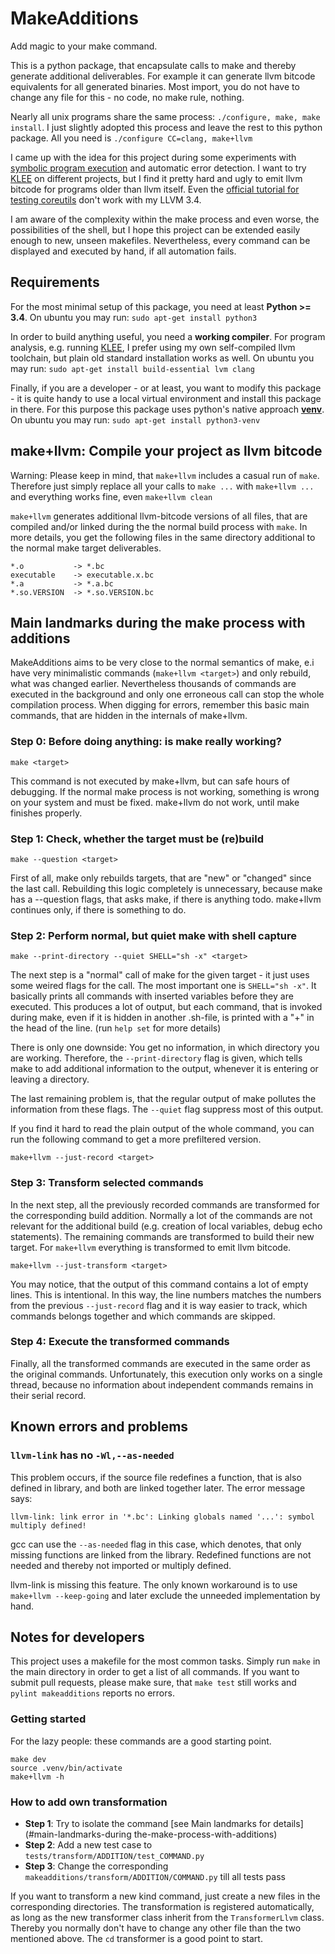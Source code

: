 # MakeAdditions

Add magic to your make command.

This is a python package, that encapsulate calls to make and thereby generate additional deliverables. For example it can generate llvm bitcode equivalents for all generated binaries. Most import, you do not have to change any file for this - no code, no make rule, nothing.

Nearly all unix programs share the same process: `./configure, make, make install`. I just slightly adopted this process and leave the rest to this python package. All you need is `./configure CC=clang, make+llvm`

I came up with the idea for this project during some experiments with [symbolic program execution](https://en.wikipedia.org/wiki/Symbolic_execution) and automatic error detection. I want to try [KLEE](https://klee.github.io/) on different projects, but I find it pretty hard and ugly to emit llvm bitcode for programs older than llvm itself. Even the [official tutorial for testing coreutils](https://klee.github.io/tutorials/testing-coreutils/) don't work with my LLVM 3.4.

I am aware of the complexity within the make process and even worse, the possibilities of the shell, but I hope this project can be extended easily enough to new, unseen makefiles. Nevertheless, every command can be displayed and executed by hand, if all automation fails.

## Requirements

For the most minimal setup of this package, you need at least **Python >= 3.4**.
On ubuntu you may run: `sudo apt-get install python3`

In order to build anything useful, you need a **working compiler**. For program analysis, e.g. running [KLEE](https://klee.github.io/), I prefer using my own self-compiled llvm toolchain, but plain old standard installation works as well. On ubuntu you may run: `sudo apt-get install build-essential lvm clang`

Finally, if you are a developer - or at least, you want to modify this package - it is quite handy to use a local virtual environment and install this package in there. For this purpose this package uses python's native approach [**venv**](https://docs.python.org/dev/library/venv.html). On ubuntu you may run: `sudo apt-get install python3-venv`

## make+llvm: Compile your project as llvm bitcode

Warning: Please keep in mind, that `make+llvm` includes a casual run of `make`. Therefore just simply replace all your calls to `make ...` with `make+llvm ...` and everything works fine, even `make+llvm clean`

`make+llvm` generates additional llvm-bitcode versions of all files, that are compiled and/or linked during the the normal build process with `make`. In more details, you get the following files in the same directory additional to the normal make target deliverables.

```
*.o           -> *.bc
executable    -> executable.x.bc
*.a           -> *.a.bc
*.so.VERSION  -> *.so.VERSION.bc
```

## Main landmarks during the make process with additions

MakeAdditions aims to be very close to the normal semantics of make, e.i have very minimalistic commands (`make+llvm <target>`) and only rebuild, what was changed earlier. Nevertheless thousands of commands are executed in the background and only one erroneous call can stop the whole compilation process. When digging for errors, remember this basic main commands, that are hidden in the internals of make+llvm.

### Step 0: Before doing anything: is make really working?
```
make <target>
```

This command is not executed by make+llvm, but can safe hours of debugging. If the normal make process is not working, something is wrong on your system and must be fixed. make+llvm do not work, until make finishes properly.

### Step 1: Check, whether the target must be (re)build
```
make --question <target>
```

First of all, make only rebuilds targets, that are "new" or "changed" since the last call. Rebuilding this logic completely is unnecessary, because make has a --question flags, that asks make, if there is anything todo. make+llvm continues only, if there is something to do.

### Step 2: Perform normal, but quiet make with shell capture
```
make --print-directory --quiet SHELL="sh -x" <target>
```

The next step is a "normal" call of make for the given target - it just uses some weired flags for the call. The most important one is `SHELL="sh -x"`. It basically prints all commands with inserted variables before they are executed. This produces a lot of output, but each command, that is invoked during make, even if it is hidden in another .sh-file, is printed with a "+" in the head of the line. (run `help set` for more details)

There is only one downside: You get no information, in which directory you are working. Therefore, the `--print-directory` flag is given, which tells make to add additional information to the output, whenever it is entering or leaving a directory.

The last remaining problem is, that the regular output of make pollutes the information from these flags. The `--quiet` flag suppress most of this output.

If you find it hard to read the plain output of the whole command, you can run the following command to get a more prefiltered version.

```
make+llvm --just-record <target>
```

### Step 3: Transform selected commands

In the next step, all the previously recorded commands are transformed for the corresponding build addition. Normally a lot of the commands are not relevant for the additional build (e.g. creation of local variables, debug echo statements). The remaining commands are transformed to build their new target. For `make+llvm` everything is transformed to emit llvm bitcode.

```
make+llvm --just-transform <target>
```

You may notice, that the output of this command contains a lot of empty lines. This is intentional. In this way, the line numbers matches the numbers from the previous `--just-record` flag and it is way easier to track, which commands belongs together and which commands are skipped.

### Step 4: Execute the transformed commands

Finally, all the transformed commands are executed in the same order as the original commands. Unfortunately, this execution only works on a single thread, because no information about independent commands remains in their serial record.

## Known errors and problems

### `llvm-link` has no `-Wl,--as-needed`

This problem occurs, if the source file redefines a function, that is also defined in library, and both are linked together later. The error message says:

```
llvm-link: link error in '*.bc': Linking globals named '...': symbol multiply defined!
```

gcc can use the `--as-needed` flag in this case, which denotes, that only missing functions are linked from the library. Redefined functions are not needed and thereby not imported or multiply defined.

llvm-link is missing this feature. The only known workaround is to use `make+llvm --keep-going` and later exclude the unneeded implementation by hand.


## Notes for developers

This project uses a makefile for the most common tasks. Simply run `make` in the main directory in order to get a list of all commands. If you want to submit pull requests, please make sure, that `make test` still works and `pylint makeadditions` reports no errors.

### Getting started
For the lazy people: these commands are a good starting point.

```
make dev
source .venv/bin/activate
make+llvm -h
```

### How to add own transformation

* **Step 1**: Try to isolate the command [see Main landmarks for details](#main-landmarks-during the-make-process-with-additions)
* **Step 2**: Add a new test case to `tests/transform/ADDITION/test_COMMAND.py`
* **Step 3**: Change the corresponding `makeadditions/transform/ADDITION/COMMAND.py` till all tests pass

If you want to transform a new kind command, just create a new files in the corresponding directories. The transformation is registered automatically, as long as the new transformer class inherit from the `TransformerLlvm` class. Thereby you normally don't have to change any other file than the two mentioned above. The `cd` transformer is a good point to start.
